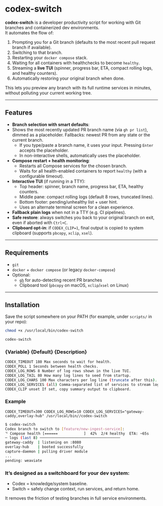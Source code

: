 # codex-switch

**codex-switch** is a developer productivity script for working with Git branches and containerized dev environments.  
It automates the flow of:

1. Prompting you for a Git branch (defaults to the most recent pull request branch if available).
2. Switching to that branch.
3. Restarting your `docker compose` stack.
4. Waiting for all containers with healthchecks to become `healthy`.
5. Streaming a **live TUI** (spinner, progress bar, ETA, compact rolling logs, and healthy counters).
6. Automatically restoring your original branch when done.

This lets you preview any branch with its full runtime services in minutes, without polluting your current working tree.

---

## Features

- **Branch selection with smart defaults**:
- Shows the most recently updated PR branch name (via `gh pr list`), dimmed as a placeholder. Fallbacks: newest PR from any state or the current branch.
  - If you type/paste a branch name, it uses your input. Pressing `Enter` accepts the placeholder.
  - In non-interactive shells, automatically uses the placeholder.
- **Compose restart + health monitoring**:
  - Restarts all Compose services for the chosen branch.
  - Waits for all health-enabled containers to report `healthy` (with a configurable timeout).
- **Interactive TUI** (if running in a TTY):
  - Top header: spinner, branch name, progress bar, ETA, healthy counters.
  - Middle pane: compact rolling logs (default 8 rows, truncated lines).
  - Bottom footer: pending/unhealthy list + user hint.
  - Uses an alternate terminal screen for a clean experience.
- **Fallback plain logs** when not in a TTY (e.g. CI pipelines).
- **Safe restore**: always switches you back to your original branch on exit, even if aborted with `Ctrl+C`.
- **Clipboard opt-in**: if `CODEX_CLIP=1`, final output is copied to system clipboard (supports `pbcopy`, `xclip`, `xsel`).

---

## Requirements

- `git`
- `docker` + `docker compose` (or legacy `docker-compose`)
- Optional:
  - [`gh`](https://cli.github.com/) for auto-detecting recent PR branches
  - Clipboard tool (`pbcopy` on macOS, `xclip`/`xsel` on Linux)

---

## Installation

Save the script somewhere on your PATH (for example, under `scripts/` in your repo):

```bash
chmod +x /usr/local/bin/codex-switch

codex-switch
``` 

### {Variable} {Default} {Description}
```sh
CODEX_TIMEOUT 180 Max seconds to wait for health.
CODEX_POLL 1 Seconds between health checks.
CODEX_LOG_ROWS 8 Number of log rows shown in the live TUI.
CODEX_LOG_TAIL 80 How many log lines to seed from startup.
CODEX_LOG_CHARS 100 Max characters per log line (truncate after this).
CODEX_LOG_SERVICES (all) Comma-separated list of services to stream logs from.
CODEX_CLIP unset If set, copy summary output to clipboard.
```

### Example
`CODEX_TIMEOUT=300 CODEX_LOG_ROWS=10 CODEX_LOG_SERVICES="gateway-caddy,overlay-hub" /usr/local/bin//codex-switch`

```sh
$ codex-switch
Codex branch to switch to [feature/new-ingest-service]:
⠙ Compose health [======            ]  42%  2/4 healthy  ETA: ~65s
─ logs (last 8) ─────────────────────────────────────
gateway-caddy  | listening on :8080
overlay-hub    | booted successfully
capture-daemon | pulling driver module
...
pending: weaviate
``` 

### It’s designed as a switchboard for your dev system:
- Codex = knowledge/system baseline.
- Switch = safely change context, run services, and return home.

It removes the friction of testing branches in full service environments.
